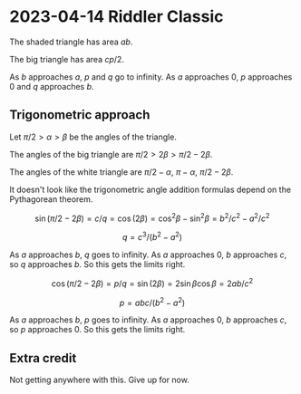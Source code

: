 2023-04-14 Riddler Classic
==========================
The shaded triangle has area $ab$.

The big triangle has area $cp/2$.

As $b$ approaches $a$, $p$ and $q$ go to infinity.  As $a$ approaches $0$,
$p$ approaches $0$ and $q$ approaches $b$.

Trigonometric approach
----------------------
Let $\pi/2 > \alpha > \beta$ be the angles of the triangle.

The angles of the big triangle are $\pi/2 > 2\beta > \pi/2-2\beta$.

The angles of the white triangle are
$\pi/2-\alpha$, $\pi-\alpha$, $\pi/2-2\beta$.

It doesn't look like the trigonometric angle addition formulas depend on the
Pythagorean theorem.

$$ \sin(\pi/2-2\beta) = c/q = \cos(2\beta) = \cos^2\beta - \sin^2\beta = b^2/c^2 - a^2/c^2 $$

$$ q = c^3/(b^2-a^2) $$

As $a$ approaches $b$, $q$ goes to infinity.
As $a$ approaches $0$, $b$ approaches $c$, so $q$ approaches $b$.
So this gets the limits right.

$$ \cos(\pi/2-2\beta) = p/q = \sin(2\beta) = 2\sin\beta\cos\beta = 2ab/c^2 $$

$$ p = abc/(b^2-a^2) $$

As $a$ approaches $b$, $p$ goes to infinity.
As $a$ approaches $0$, $b$ approaches $c$, so $p$ approaches $0$.
So this gets the limits right.

Extra credit
------------
Not getting anywhere with this.  Give up for now.
